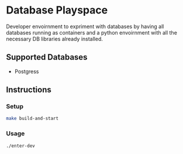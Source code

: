 # Database Playspace

Developer envoirnment to expriment with databases by having all databases running as
containers and a python envoirnment with all the necessary DB libraries already installed.

## Supported Databases

- Postgress

## Instructions

### Setup

```bash
make build-and-start
```

### Usage

```bash
./enter-dev
```
